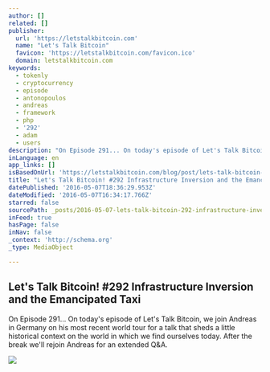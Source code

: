 ```yaml
---
author: []
related: []
publisher:
  url: 'https://letstalkbitcoin.com'
  name: "Let's Talk Bitcoin"
  favicon: 'https://letstalkbitcoin.com/favicon.ico'
  domain: letstalkbitcoin.com
keywords:
  - tokenly
  - cryptocurrency
  - episode
  - antonopoulos
  - andreas
  - framework
  - php
  - '292'
  - adam
  - users
description: "On Episode 291... On today's episode of Let's Talk Bitcoin, we join Andreas in Germany on his most recent world tour for a talk that sheds a little historical context on the world in which we find ourselves today. After the break we'll rejoin Andreas for an extended Q&A."
inLanguage: en
app_links: []
isBasedOnUrl: 'https://letstalkbitcoin.com/blog/post/lets-talk-bitcoin-292-infrastructure-inversion-and-the-emancipated-taxi'
title: "Let's Talk Bitcoin! #292 Infrastructure Inversion and the Emancipated Taxi"
datePublished: '2016-05-07T18:36:29.953Z'
dateModified: '2016-05-07T16:34:17.766Z'
starred: false
sourcePath: _posts/2016-05-07-lets-talk-bitcoin-292-infrastructure-inversion-and-the-em.md
inFeed: true
hasPage: false
inNav: false
_context: 'http://schema.org'
_type: MediaObject

---
```

<article style=""><h1>Let's Talk Bitcoin! #292 Infrastructure Inversion and the Emancipated Taxi</h1><p>On Episode 291... On today's episode of Let's Talk Bitcoin, we join Andreas in Germany on his most recent world tour for a talk that sheds a little historical context on the world in which we find ourselves today. After the break we'll rejoin Andreas for an extended Q&amp;A.</p><img src="https://letstalkbitcoin.com/files/blogs/1782-7c972126e25c5224068c902611bc4b4fd09a8188af73990f1b59dbae7fc3390c.jpg" /></article>